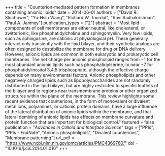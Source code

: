 +++
title = "Counterion-mediated pattern formation in membranes containing anionic lipids"
date = 2014-06-01
authors = ["David R. Slochower", "Yu-Hsiu Wang", "Richard W. Tourdot", "Ravi Radhakrishnan", "Paul A. Janmey"]
publication_types = ["2"]
abstract = "Most lipid components of cell membranes are either neutral, like cholesterol, or zwitterionic, like phosphatidylcholine and sphingomyelin. Very few lipids, such as sphingosine, are cationic at physiological pH. These generally interact only transiently with the lipid bilayer, and their synthetic analogs are often designed to destabilize the membrane for drug or DNA delivery. However, anionic lipids are common in both eukaryotic and prokaryotic cell membranes. The net charge per anionic phospholipid ranges from −1 for the most abundant anionic lipids such has phosphatidylserine, to near −7 for phosphatidylinositol 3,4,5 trisphosphate, although the effective charge depends on many environmental factors. Anionic phospholipids and other negatively charged lipids such as lipopolysaccharides are not randomly distributed in the lipid bilayer, but are highly restricted to specific leaflets of the bilayer and to regions near transmembrane proteins or other organized structures within the plane of the membrane. This review highlights some recent evidence that counterions, in the form of monovalent or divalent metal ions, polyamines, or cationic protein domains, have a large influence of the lateral distribution of anionic lipids within the membrane, and that lateral demixing of anionic lipids has effects on membrane curvature and protein function that are important for biological control."
featured = false
publication = "*Advances in Colloid and Interface Science*"
tags = ["PPIs", "PPIs - EndNote", "Anionic phospholipids", "Divalent counterions", "Membrane patterning"]
url_pdf = "https://www.ncbi.nlm.nih.gov/pmc/articles/PMC4369760/"
doi = "10.1016/j.cis.2014.01.016"
+++

